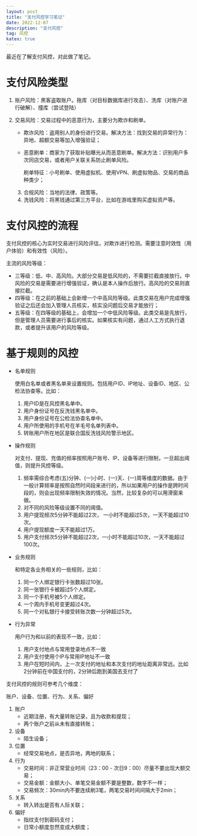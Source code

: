 ```yaml
---
layout: post
title: "支付风控学习笔记"
date: 2022-12-07
description: "支付风控"
tag: 风控
katex: true
---
```


最近在了解支付风控，对此做了笔记。

# 支付风险类型

1. 账户风险：黑客盗取账户。拖库（对目标数据库进行攻击）、洗库（对账户进行破解）、撞库（尝试登陆）

2. 交易风险：交易过程中的恶意行为，主要分为欺诈和刷单。

   - 欺诈风险：盗用别人的身份进行交易。解决方法：找到交易的异常行为：异地、超额交易等加入增强验证；

   - 恶意刷单：商家为了获取补贴曝光从而恶意刷单。解决方法：识别用户多次同店交易，或者用户关联关系防止刷单风险。

     刷单特征：小号刷单、使用虚拟机、使用VPN、刷虚拟物品、交易的商品种类少；

   3. 合规风险：当地的法律、政策等。
   4. 洗钱风险：将黑钱通过第三方平台，比如在游戏里购买虚拟资产等。

# 支付风控的流程

支付风控的核心为实时交易进行风险评估，对欺诈进行检测。需要注意时效性（用户体验）和有效性（风险）。

主流的风险等级：

- 三等级：低、中、高风险。大部分交易是低风险的，不需要拦截直接放行。中风险的交易是需要进行增强验证，确认是本人操作后放行。高风险的交易则直接拦截。
- 四等级：在之前的基础上会新增一个中高风险等级。此类交易在用户完成增强验证之后还会加入管理人员核实，核实没问题后交易才能放行；
- 五等级：在四等级的基础上，会增加一个中低风险等级。此类交易是先放行，但是管理人员需要进行事后的核实。如果核实有问题，通过人工方式执行退款，或者提升该用户的风险等级。

# 基于规则的风控

- 名单规则

  使用白名单或者黑名单来设置规则。包括用户ID、IP地址、设备ID、地区、公检法协查等。比如：

  1. 用户ID是在风控黑名单中。
  2. 用户身份证号在反洗钱黑名单中。
  3. 用户身份证号在公检法协查名单中。
  4. 用户所使用的手机号在羊毛号名单列表中。
  5. 转账用户所在地区是联合国反洗钱风险警示地区。

- 操作规则

  对支付、提现、充值的频率按照用户账号、IP、设备等进行限制，一旦超出阈值，则提升风控等级。

  1. 频率需综合考虑(五)分钟、(一)小时、(一)天、(一)周等维度的数据。由于一般计算频率是按照自然时间段来进行的，所以如果用户的操作是跨时间段的，则会出现频率限制失效的情况。当然，比较复杂的可以用滑窗来做。
  2. 对不同的风险等级设置不同的阈值。
  3. 用户提现频次5分钟不能超过2次， 一小时不能超过5次，一天不能超过10次。
  4. 用户提现额度一天不能超过1万。
  5. 用户支付频次5分钟不能超过2次，一小时不能超过10次，一天不能超过100次。

- 业务规则

  和特定各业务相关的一些规则，比如：

  1. 同一个人绑定银行卡张数超过10张。
  2. 同一张银行卡被超过5个人绑定。
  3. 同一个手机号被5个人绑定。
  4. 一个周内手机号变更超过4次。
  5. 同一个对私银行卡接受转账次数一分钟超过5次。

- 行为异常

  用户行为和以前的表现不一致，比如：

  1. 用户支付地点与常用登录地点不一致
  2. 用户支付使用个IP与常用IP地址不一致
  3. 用户在短时间内，上一次支付的地址和本次支付的地址距离非常远。比如2分钟前在中国支付的，2分钟后跑到美国去支付了

支付风控的规则可参考几个维度：

账户、设备、位置、行为、关系、偏好

1. 账户
   - 近期注册，有大量转账记录，且为收款和提现；
   - 两个账户之前从未有直接转账；
2. 设备
   - 陌生设备；
3. 位置
   - 经常交易地点，是否异地，两地的联系；
4. 行为
   - 交易时间：非正常营业时间（23：00 - 次日9：00）尽量不要出现大额交易；
   - 交易金额：金额大小、单笔交易金额不要是整数，数字不一样；
   - 交易频次：30min内不要连续刷3笔，两笔交易时间间隔大于2min；
5. 关系
   - 转入转出是否有人际关联；
6. 偏好
   - 指纹支付到密码支付；
   - 日常小额度忽然变成大额度；



